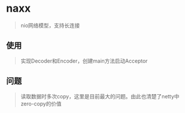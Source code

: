 # naxx
> nio网络模型，支持长连接

## 使用
> 实现Decoder和Encoder，创建main方法启动Acceptor

## 问题
> 读取数据时多次copy，这里是目前最大的问题。由此也清楚了netty中zero-copy的价值
